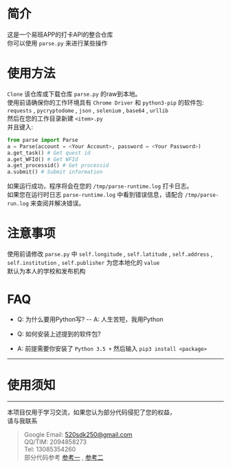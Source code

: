 # 简介
这是一个易班APP的打卡API的整合仓库<br>
你可以使用 `parse.py` 来进行某些操作<br>

# 使用方法
`Clone` 该仓库或下载仓库 `parse.py` 的raw到本地。<br>
使用前请确保你的工作环境具有 `Chrome Driver` 和
`python3-pip` 的软件包: `requests` , `pycryptodome` , `json` ,
`selenium` , `base64` , `urllib` <br>
然后在您的工作目录新建 `<item>.py` <br>
并且键入: <br>
```python
from parse import Parse
a = Parse(account = <Your Account>, password = <Your Password>)
a.get_task() # Get quest id
a.get_WFId() # Get WFId
a.get_processid() # Get processid
a.submit() # Submit information
```
如果运行成功，程序将会在您的 `/tmp/parse-runtime.log` 打卡日志。<br>
如果您在运行时日志 `parse-runtime.log` 中看到错误信息，请配合 `/tmp/parse-run.log`
来查阅并解决错误。<br>

# 注意事项
使用前请修改 `parse.py` 中 `self.longitude` , `self.latitude` , `self.address` , `self.institution`
, `self.publisher` 为您本地化的 `value` <br>
默认为本人的学校和发布机构<br>

# FAQ
- Q: 为什么要用Python写?
-- A: 人生苦短，我用Python

- Q: 如何安装上述提到的软件包?
- A: 前提需要你安装了 `Python 3.5 +` 然后输入 `pip3 install <package>`


---
# 使用须知
---
本项目仅用于学习交流，如果您认为部分代码侵犯了您的权益，<br>
请与我联系
> Google Email: 520sdk250@gmail.com<br>
> QQ/TIM: 2094858273<br>
> Tel: 13085354260<br>
部分代码参考 [参考一](https://www.programminghunter.com/article/39181948028/) ,
[参考二](https://gitee.com/ye-qiuming/nnu_yiban)